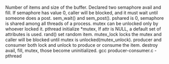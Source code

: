 Number of items and size of the buffer.
Declared two semaphore avail and fill. If semaphore has value 0, caller will be blocked, and it must wait until someone does a post.
sem_wait() and sem_post().
pshared is 0, semaphore is shared among all threads of a process. 
mutex can be unlocked only by whoever locked it.
pthread initialize *mutex, If attr is NULL, a default set of attributes is used.
rand() set random item.
mutex_lock locks the mutex and caller will be blocked until mutex is unlocked(mutex_unlock).
producer and consumer both lock and unlock to produce or consume the item.
destroy avail, fill, mutex, those become uninitialized.
gcc producer-consumer.c -pthread
